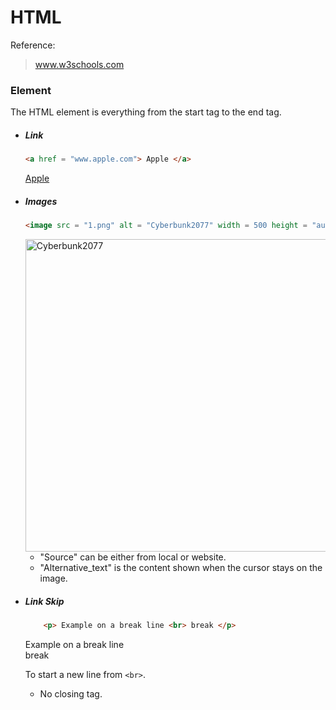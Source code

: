 # HTML

Reference:

> www.w3schools.com

### Element

The HTML element is everything from the start tag to the end tag.

- ##### Link

    ```html
    <a href = "www.apple.com"> Apple </a>
    ```

    <a href = "www.apple.com"> Apple </a>
- ##### Images

    ```html
    <image src = "1.png" alt = "Cyberbunk2077" width = 500 height = "auto">
    ```
    <image src = "1.png" alt = "Cyberbunk2077" width = 500 height = "auto">

    - "Source" can be either from local or website. 
    - "Alternative_text" is the content shown when the cursor stays on the image. 

- ##### Link Skip

    ```html
        <p> Example on a break line <br> break </p>
    ```
    <p> Example on a break line <br> break </p>
    

    To start a new line from ``<br>``.

    
    - No closing tag.
    

    
